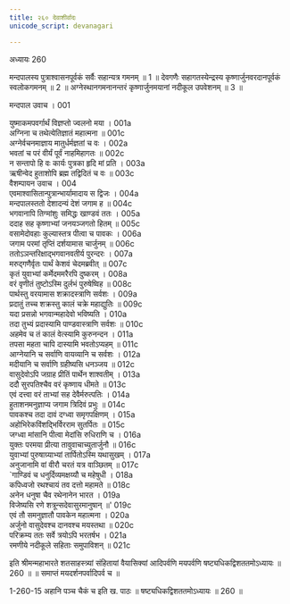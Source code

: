 ```yaml
---
title: २६० देवाशीर्वादः
unicode_script: devanagari

---
```



अध्यायः 260

मन्दपालस्य पुत्राश्वासनपूर्वकं सर्वैः सहान्यत्र गमनम् ॥ 1 ॥ देवगणैः सहागतस्येन्द्रस्य कृष्णार्जुनवरदानपूर्वकं स्वलोकगमनम् ॥ 2 ॥ अग्नेस्थानगमनानन्तरं कृष्णार्जुनमयानां नदीकूल उपवेशनम् ॥ 3 ॥

मन्दपाल उवाच ।	001  

युष्माकमपवर्गार्थं विज्ञप्तो ज्वलनो मया ।	001a  
अग्निना च तथेत्येतिज्ञातं महात्मना ॥	001c  
अग्नेर्वचनमाज्ञाय मातुर्धर्मज्ञतां च वः ।	002a  
भवतां च परं वीर्यं पूर्वं नाहमिहागतः ॥	002c  
न सन्तापो हि वः कार्यः पुत्रका हृदि मां प्रति ।	003a  
ऋषीन्वेद हुताशोपि ब्रह्म तद्विदितं च वः ॥	003c  
वैशम्पायन उवाच ।	004  
एवमाश्वासितान्पुत्रान्भार्यामादाय स द्विजः ।	004a  
मन्दपालस्ततो देशादन्यं देशं जगाम ह ॥	004c  
भगवानापि तिग्मांशुः समिद्धः खाण्डवं ततः ।	005a  
ददाह सह कृष्णाभ्यां जनयञ्जगतो हितम् ॥	005c  
वसामेदोवहाः कुल्यास्तत्र पीत्वा च पावकः ।	006a  
जगाम परमां तृप्तिं दर्शयामास चार्जुनम् ॥	006c  
ततोऽञन्तरिक्षाद्भगवानवतीर्य पुरन्दरः ।	007a  
मरुद्गणैर्वृतः पार्थं केशवं चेदमब्रवीत् ॥	007c  
कृतं युवाभ्यां कर्मेदममरैरपि दुष्करम् ।	008a  
वरं वृणीतं तुष्टोऽस्मि दुर्लभं पुरुषेष्विह ॥	008c  
पार्थस्तु वरयामास शक्रादस्त्राणि सर्वशः ।	009a  
प्रदातुं तच्च शक्रस्तु कालं चक्रे महाद्युतिः ॥	009c  
यदा प्रसन्नो भगवान्महादेवो भविष्यति ।	010a  
तदा तुभ्यं प्रदास्यामि पाण्डवास्त्राणि सर्वशः ॥	010c  
अहमेव च तं कालं वेत्स्यामि कुरुनन्दन ।	011a  
तपसा महता चापि दास्यामि भवतोऽप्यहम् ॥	011c  
आग्नेयानि च सर्वाणि वायव्यानि च सर्वशः ।	012a  
मदीयानि च सर्वाणि ग्रहीष्यसि धनञ्जय ॥	012c  
वासुदेवोऽपि जग्राह प्रीतिं पार्थेन शाश्वतीम् ।	013a  
ददौ सुरपतिश्चैव वरं कृष्णाय धीमते ॥	013c  
एवं दत्त्वा वरं ताभ्यां सह देवैर्मरुत्पतिः ।	014a  
हुताशनमनुज्ञाप्य जगाम त्रिदिवं प्रभुः ॥	014c  
पावकश्च तदा दावं दग्ध्वा समृगपक्षिणम् ।	015a  
अहोभिरेकविंशद्भिर्विरराम सुतर्पितः ॥	015c  
जग्ध्वा मांसानि पीत्वा मेदांसि रुधिराणि च ।	016a  
युक्तः परमया प्रीत्या तावुवाचाच्युतार्जुनौ ॥	016c  
युवाभ्यां पुरुषाग्र्याभ्यां तार्पितोऽस्मि यथासुखम् ।	017a  
अनुजानामि वां वीरौ चरतं यत्र वाञ्छितम् ॥	017c  
`गाण्डिवं च धनुर्दिव्यमक्षय्यौ च महेषुधी ।	018a  
कपिध्वजो रथश्चायं तव दत्तो महामते ॥	018c  
अनेन धनुषा चैव रथेनानेन भारत ।	019a  
विजेष्यसि रणे शत्रून्सदेवासुरमानुषान् ॥'	019c  
एवं तौ समनुज्ञातौ पावकेन महात्मना ।	020a  
अर्जुनो वासुदेवश्च दानवश्च मयस्तथा ॥	020c  
परिक्रम्य ततः सर्वे त्रयोऽपि भरतर्षभ ।	021a  
रमणीये नदीकूले सहिताः समुपाविशन् ॥	021c  

इति श्रीमन्महाभारते शतसाहस्त्र्यां संहितायां वैयासिक्यां आदिपर्वणि मयपर्वणि षष्ट्यधिकद्विशततमोऽध्यायः ॥ 260 ॥ ॥ समाप्तं मयदर्शनपर्वादिपर्व च ॥

1-260-15 अहानि पञ्च चैकं च इति ख. पाठः ॥ षष्ट्यधिकद्विशततमोऽध्यायः ॥ 260 ॥